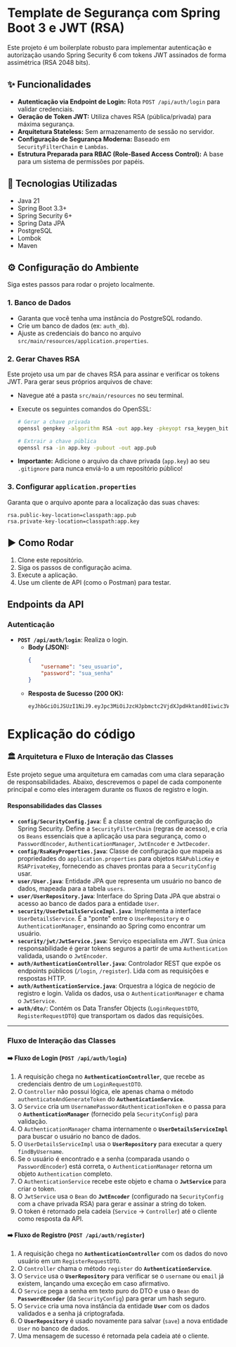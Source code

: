 # Template de Segurança com Spring Boot 3 e JWT (RSA)

Este projeto é um boilerplate robusto para implementar autenticação e autorização usando Spring Security 6 com tokens JWT assinados de forma assimétrica (RSA 2048 bits).

## ✨ Funcionalidades

-   **Autenticação via Endpoint de Login:** Rota `POST /api/auth/login` para validar credenciais.
-   **Geração de Token JWT:** Utiliza chaves RSA (pública/privada) para máxima segurança.
-   **Arquitetura Stateless:** Sem armazenamento de sessão no servidor.
-   **Configuração de Segurança Moderna:** Baseado em `SecurityFilterChain` e `Lambdas`.
-   **Estrutura Preparada para RBAC (Role-Based Access Control):** A base para um sistema de permissões por papéis.

## 🚀 Tecnologias Utilizadas

-   Java 21
-   Spring Boot 3.3+
-   Spring Security 6+
-   Spring Data JPA
-   PostgreSQL
-   Lombok
-   Maven

## ⚙️ Configuração do Ambiente

Siga estes passos para rodar o projeto localmente.

### 1. Banco de Dados
-   Garanta que você tenha uma instância do PostgreSQL rodando.
-   Crie um banco de dados (ex: `auth_db`).
-   Ajuste as credenciais do banco no arquivo `src/main/resources/application.properties`.

### 2. Gerar Chaves RSA
Este projeto usa um par de chaves RSA para assinar e verificar os tokens JWT. Para gerar seus próprios arquivos de chave:

-   Navegue até a pasta `src/main/resources` no seu terminal.
-   Execute os seguintes comandos do OpenSSL:

    ```bash
    # Gerar a chave privada
    openssl genpkey -algorithm RSA -out app.key -pkeyopt rsa_keygen_bits:2048

    # Extrair a chave pública
    openssl rsa -in app.key -pubout -out app.pub
    ```
-   **Importante:** Adicione o arquivo da chave privada (`app.key`) ao seu `.gitignore` para nunca enviá-lo a um repositório público!

### 3. Configurar `application.properties`
Garanta que o arquivo aponte para a localização das suas chaves:
```properties
rsa.public-key-location=classpath:app.pub
rsa.private-key-location=classpath:app.key
```

## ▶️ Como Rodar

1.  Clone este repositório.
2.  Siga os passos de configuração acima.
3.  Execute a aplicação.
4.  Use um cliente de API (como o Postman) para testar.

## Endpoints da API

### Autenticação

-   **`POST /api/auth/login`**: Realiza o login.
    -   **Body (JSON):**
        ```json
        {
            "username": "seu_usuario",
            "password": "sua_senha"
        }
        ```
    -   **Resposta de Sucesso (200 OK):**
        ```
        eyJhbGciOiJSUzI1NiJ9.eyJpc3MiOiJzcHJpbmctc2VjdXJpdHktand0Iiwic3ViIjoidXNlciIsImV4cCI6MTc1MjQzMjE4NywiaWF0IjoxNzUyNDI4NTg3LCJzY29wZSI6IlJPTEVfVVNFUiJ9.abc...
        ```


# Explicação do código
### 🏛️ Arquitetura e Fluxo de Interação das Classes

Este projeto segue uma arquitetura em camadas com uma clara separação de responsabilidades. Abaixo, descrevemos o papel de cada componente principal e como eles interagem durante os fluxos de registro e login.

#### Responsabilidades das Classes

-   **`config/SecurityConfig.java`**: É a classe central de configuração do Spring Security. Define a `SecurityFilterChain` (regras de acesso), e cria os `Beans` essenciais que a aplicação usa para segurança, como o `PasswordEncoder`, `AuthenticationManager`, `JwtEncoder` e `JwtDecoder`.
-   **`config/RsaKeyProperties.java`**: Classe de configuração que mapeia as propriedades do `application.properties` para objetos `RSAPublicKey` e `RSAPrivateKey`, fornecendo as chaves prontas para a `SecurityConfig` usar.
-   **`user/User.java`**: Entidade JPA que representa um usuário no banco de dados, mapeada para a tabela `users`.
-   **`user/UserRepository.java`**: Interface do Spring Data JPA que abstrai o acesso ao banco de dados para a entidade `User`.
-   **`security/UserDetailsServiceImpl.java`**: Implementa a interface `UserDetailsService`. É a "ponte" entre o `UserRepository` e o `AuthenticationManager`, ensinando ao Spring como encontrar um usuário.
-   **`security/jwt/JwtService.java`**: Serviço especialista em JWT. Sua única responsabilidade é gerar tokens seguros a partir de uma `Authentication` validada, usando o `JwtEncoder`.
-   **`auth/AuthenticationController.java`**: Controlador REST que expõe os endpoints públicos (`/login`, `/register`). Lida com as requisições e respostas HTTP.
-   **`auth/AuthenticationService.java`**: Orquestra a lógica de negócio de registro e login. Valida os dados, usa o `AuthenticationManager` e chama o `JwtService`.
-   **`auth/dto/`**: Contém os Data Transfer Objects (`LoginRequestDTO`, `RegisterRequestDTO`) que transportam os dados das requisições.

---
### Fluxo de Interação das Classes

#### ➡️ Fluxo de Login (`POST /api/auth/login`)

1.  A requisição chega no **`AuthenticationController`**, que recebe as credenciais dentro de um `LoginRequestDTO`.
2.  O `Controller` não possui lógica, ele apenas chama o método `authenticateAndGenerateToken` do **`AuthenticationService`**.
3.  O `Service` cria um `UsernamePasswordAuthenticationToken` e o passa para o **`AuthenticationManager`** (fornecido pela `SecurityConfig`) para validação.
4.  O `AuthenticationManager` chama internamente o **`UserDetailsServiceImpl`** para buscar o usuário no banco de dados.
5.  O `UserDetailsServiceImpl` usa o **`UserRepository`** para executar a query `findByUsername`.
6.  Se o usuário é encontrado e a senha (comparada usando o `PasswordEncoder`) está correta, o `AuthenticationManager` retorna um objeto `Authentication` completo.
7.  O `AuthenticationService` recebe este objeto e chama o **`JwtService`** para criar o token.
8.  O `JwtService` usa o `Bean` do **`JwtEncoder`** (configurado na `SecurityConfig` com a chave privada RSA) para gerar e assinar a string do token.
9.  O token é retornado pela cadeia (`Service` -> `Controller`) até o cliente como resposta da API.

#### ➡️ Fluxo de Registro (`POST /api/auth/register`)

1.  A requisição chega no **`AuthenticationController`** com os dados do novo usuário em um `RegisterRequestDTO`.
2.  O `Controller` chama o método `register` do **`AuthenticationService`**.
3.  O `Service` usa o **`UserRepository`** para verificar se o `username` ou `email` já existem, lançando uma exceção em caso afirmativo.
4.  O `Service` pega a senha em texto puro do DTO e usa o `Bean` do **`PasswordEncoder`** (da `SecurityConfig`) para gerar um hash seguro.
5.  O `Service` cria uma nova instância da entidade **`User`** com os dados validados e a senha já criptografada.
6.  O **`UserRepository`** é usado novamente para salvar (`save`) a nova entidade `User` no banco de dados.
7.  Uma mensagem de sucesso é retornada pela cadeia até o cliente.
